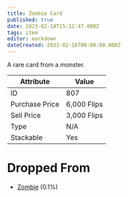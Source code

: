 ```yaml
---
title: Zombie Card
published: true
date: 2023-02-18T15:12:47.000Z
tags: item
editor: markdown
dateCreated: 2023-02-16T00:00:00.000Z
---
```


A rare card from a monster.

|Attribute|Value|
|-|-|
|ID|807|
|Purchase Price|6,000 Flips|
|Sell Price|3,000 Flips|
|Type|N/A|
|Stackable|Yes|


# Dropped From
 * [Zombie](monsters/zombie.md) (0.1%)
